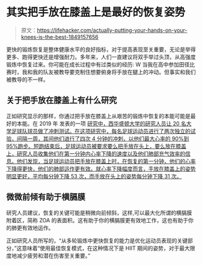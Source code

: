 # 其实把手放在膝盖上是最好的恢复姿势

> 原文：<https://lifehacker.com/actually-putting-your-hands-on-your-knees-is-the-best-1849157656>

更快的锻炼恢复是整体健康水平的良好指标，对于提高表现至关重要，无论是举得更多、跑得更快还是增强耐力。多年来，人们一直建议将双手举过头顶，从高强度锻炼中恢复过来。你可能在成长过程中有过类似的经历: W 当我在高中参加田径比赛时，我和我的队友被教导要克制住想要俯身将手放在腿上的冲动。但事实和我们被教导的不一样。



## **关于把手放在膝盖上有什么研究**

正如研究显示的那样，你通过把手放在膝盖上从艰苦的锻炼中恢复的本能可能是最好的本能。在 2019 年 发表的一项 [研究中，西华盛顿大学的研究人员让 20 名大学足球队球员做了冲刺测试。在这项研究中，每名足球运动员进行了两次独立的试验，间隔一周，其间他们进行了四次 4 分钟的冲刺，以他们最大心率的 90%到 95%跑步。短跑结束后，足球运动员被要求要么把手放在头上，要么放在膝盖上，研究人员收集他们在第一分钟内心率下降的速度以及他们肺部充气效率的信息。他们发现，当足球运动员把手放在膝盖上时，在恢复的第一分钟，他们的心率下降得更快，他们的肺部运作更有效。就心率下降幅度而言，手放在膝盖上的姿势明显更好，平均每分钟下降 53 次，而手放在头上的姿势每分钟下降 31 次。](https://journals.lww.com/acsm-tj/Fulltext/2019/02150/Effects_of_Two_Different_Recovery_Postures_during.1.aspx)

## 微微前倾有助于横膈膜

研究人员建议，恢复的关键可能是稍微向前倾斜，这样,可以最大化所谓的横膈膜附着区，简称 ZOA 的表面积。这有助于你的横膈膜更有效地工作，这也有助于你的肺更有效地运作。

正如研究人员所写的，“从多轮锻炼中更快恢复的能力是优化运动员表现的关键部分，”这意味着“使用最佳恢复模式，在这种情况下是 HIIT 期间的姿势，对于最大限度地减少疲劳和潜在伤害至关重要。”